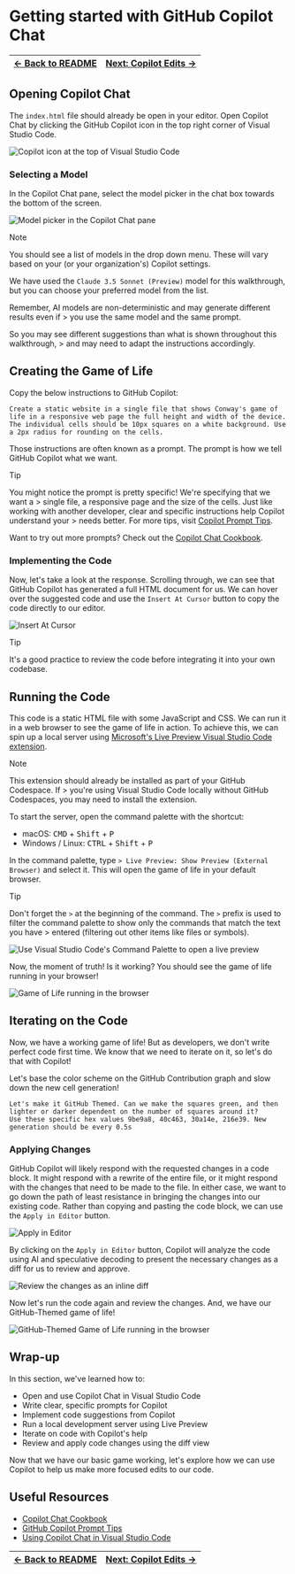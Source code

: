 # Getting started with GitHub Copilot Chat

| [← Back to README][walkthrough-previous] | [Next: Copilot Edits →][walkthrough-next] |
|:-----------------------------------|------------------------------------------:|

## Opening Copilot Chat

The `index.html` file should already be open in your editor.
Open Copilot Chat by clicking the GitHub Copilot icon in the top right 
corner of Visual Studio Code.

![Copilot icon at the top of Visual Studio Code](images/1-copilot-icon.jpg)

### Selecting a Model

In the Copilot Chat pane, select the model picker in the chat box 
towards the bottom of the screen. 

![Model picker in the Copilot Chat pane](images/2-model-picker.jpg)

> [!NOTE]
> You should see a list of models in the drop down menu. These will vary 
> based on your (or your organization's) Copilot settings.
>
> We have used the `Claude 3.5 Sonnet (Preview)` model for this walkthrough, 
> but you can choose your preferred model from the list.
>
> Remember, AI models are non-deterministic and may generate different
> results even if > you use the same model and the same prompt.
>
> So you may see different suggestions than what is shown throughout
> this walkthrough, > and may need to adapt the instructions accordingly.

## Creating the Game of Life

Copy the below instructions to GitHub Copilot:

```plaintext
Create a static website in a single file that shows Conway's game of life in a responsive web page the full height and width of the device. The individual cells should be 10px squares on a white background. Use a 2px radius for rounding on the cells.
```

Those instructions are often known as a prompt. The prompt is 
how we tell GitHub Copilot what we want.

> [!TIP]
> You might notice the prompt is pretty specific! We're specifying
> that we want a > single file, a responsive page and the size of the
> cells. Just like working with another developer, clear and specific
> instructions help Copilot understand your > needs better. For more 
> tips, visit [Copilot Prompt Tips][github-copilot-prompt-tips].
>
> Want to try out more prompts? Check out the 
> [Copilot Chat Cookbook][copilot-chat-cookbook].

### Implementing the Code

Now, let's take a look at the response. Scrolling through, we can 
see that GitHub Copilot has generated a full HTML document for us.
We can hover over the suggested code and use the `Insert At Cursor`
button to copy the code directly to our editor. 

![Insert At Cursor](images/3-insert-at-cursor.jpg)

> [!TIP]
> It's a good practice to review the code before integrating it into your own codebase.

## Running the Code

This code is a static HTML file with some JavaScript and CSS. We can 
run it in a web browser to see the game of life in action. To achieve 
this, we can spin up a local server using 
[Microsoft's Live Preview Visual Studio Code extension][visual-studio-code-live-preview].

> [!NOTE]
> This extension should already be installed as part of your GitHub 
> Codespace. If > you're using Visual Studio Code locally without 
> GitHub Codespaces, you may need to install the extension.

To start the server, open the command palette with the shortcut:

- macOS: <kbd>CMD</kbd> + <kbd>Shift</kbd> + <kbd>P</kbd>
- Windows / Linux: <kbd>CTRL</kbd> + <kbd>Shift</kbd> + <kbd>P</kbd>

In the command palette, type `> Live Preview: Show Preview (External Browser)`
 and select it. This will open the game of life in your default browser.

> [!TIP]
> Don't forget the `>` at the beginning of the command. The `>` prefix
> is used to filter the command palette to show only the commands that 
> match the text you have > entered (filtering out other items like 
> files or symbols).

![Use Visual Studio Code's Command Palette to open a live preview](images/4-live-preview.jpg)

Now, the moment of truth! Is it working? You should see 
the game of life running in your browser!

![Game of Life running in the browser](images/5-example-game-of-life.jpg)

## Iterating on the Code

Now, we have a working game of life! But as developers, we don't
write perfect code first time. We know that we need to iterate 
on it, so let's do that with Copilot! 

Let's base the color scheme on the GitHub Contribution graph 
and slow down the new cell generation!

```plaintext
Let's make it GitHub Themed. Can we make the squares green, and then lighter or darker dependent on the number of squares around it?
Use these specific hex values 9be9a8, 40c463, 30a14e, 216e39. New generation should be every 0.5s
```

### Applying Changes

GitHub Copilot will likely respond with the requested changes 
in a code block. It might respond with a rewrite of the entire file, 
or it might respond with the changes that need to be made to the file. 
In either case, we want to go down the path of least resistance in 
bringing the changes into our existing code. Rather than copying 
and pasting the code block, we can use the `Apply in Editor` button. 

![Apply in Editor](images/6-apply-in-editor.jpg)

By clicking on the `Apply in Editor` button, Copilot will analyze 
the code using AI and speculative decoding to present the 
necessary changes as a diff for us to review and approve.

![Review the changes as an inline diff](images/7-diff-changes.jpg)

Now let's run the code again and review the changes. And, 
we have our GitHub-Themed game of life!

![GitHub-Themed Game of Life running in the browser](images/8-github-game-of-life.jpg)

## Wrap-up

In this section, we've learned how to:

- Open and use Copilot Chat in Visual Studio Code
- Write clear, specific prompts for Copilot
- Implement code suggestions from Copilot
- Run a local development server using Live Preview
- Iterate on code with Copilot's help
- Review and apply code changes using the diff view

Now that we have our basic game working, let's explore how we 
can use Copilot to help us make more focused edits to our code.

## Useful Resources

- [Copilot Chat Cookbook][copilot-chat-cookbook]
- [GitHub Copilot Prompt Tips][github-copilot-prompt-tips]
- [Using Copilot Chat in Visual Studio Code][copilot-chat]

| [← Back to README][walkthrough-previous] | [Next: Copilot Edits →][walkthrough-next] |
|:-----------------------------------|------------------------------------------:|

[copilot-chat]: https://code.visualstudio.com/docs/copilot/copilot-chat
[copilot-chat-cookbook]: https://docs.github.com/en/copilot/example-prompts-for-github-copilot-chat
[github-copilot-prompt-tips]: https://gh.io/copilot/prompt-tips
[visual-studio-code-live-preview]: https://marketplace.visualstudio.com/items?itemName=ms-vscode.live-server
[walkthrough-previous]: ../README.md
[walkthrough-next]: 2-copilot-edits.md
